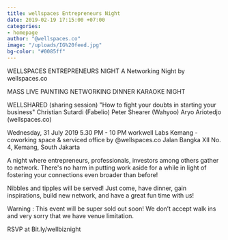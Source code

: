 ```yaml
---
title: wellspaces Entrepreneurs Night
date: 2019-02-19 17:15:00 +07:00
categories:
- homepage
author: "@wellspaces.co"
image: "/uploads/IG%20feed.jpg"
bg-color: "#0085ff"
---
```


WELLSPACES ENTREPRENEURS NIGHT
A Networking Night by wellspaces.co

MASS LIVE PAINTING
NETWORKING DINNER
KARAOKE NIGHT

WELLSHARED (sharing session)
"How to fight your doubts in starting your business"
Christian Sutardi (Fabelio)
Peter Shearer (Wahyoo)
Aryo Ariotedjo (wellspaces.co) 

Wednesday, 31 July 2019
5.30 PM - 10 PM
workwell Labs Kemang - coworking space & serviced office by @wellspaces.co
Jalan Bangka XII No. 4, Kemang, South Jakarta

A night where entrepreneurs, professionals, investors among others gather to network. There's no harm in putting work aside for a while in light of fostering your connections even broader than before!

Nibbles and tipples will be served! Just come, have dinner, gain inspirations, build new network, and have a great fun time with us!

Warning : This event will be super sold out soon! We don’t accept walk ins and very sorry that we have venue limitation.

RSVP at Bit.ly/wellbiznight